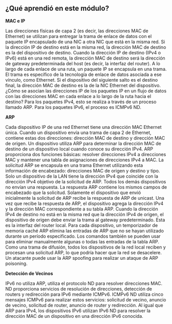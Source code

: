 ## ¿Qué aprendió en este módulo?

**MAC e IP**

Las direcciones físicas de capa 2 (es decir, las direcciones MAC de Ethernet) se utilizan para entregar la trama de enlace de datos con el paquete IP encapsulado de una NIC a otra NIC que está en la misma red. Si la dirección IP de destino está en la misma red, la dirección MAC de destino es la del dispositivo de destino. Cuando la dirección IP de destino (IPv4 o IPv6) está en una red remota, la dirección MAC de destino será la dirección de gateway predeterminada del host (es decir, la interfaz del router). A lo largo de cada enlace de una ruta, un paquete IP se encapsula en una trama. El trama es específico de la tecnología de enlace de datos asociada a ese vínculo, como Ethernet. Si el dispositivo del siguiente salto es el destino final, la dirección MAC de destino es la de la NIC Ethernet del dispositivo. ¿Cómo se asocian las direcciones IP de los paquetes IP en un flujo de datos con las direcciones MAC en cada enlace a lo largo de la ruta hacia el destino? Para los paquetes IPv4, esto se realiza a través de un proceso llamado ARP. Para los paquetes IPv6, el proceso es ICMPv6 ND.

**ARP**

Cada dispositivo IP de una red Ethernet tiene una dirección MAC Ethernet única. Cuando un dispositivo envía una trama de capa 2 de Ethernet, contiene estas dos direcciones: dirección MAC de destino y dirección MAC de origen. Un dispositivo utiliza ARP para determinar la dirección MAC de destino de un dispositivo local cuando conoce su dirección IPv4. ARP proporciona dos funciones básicas: resolver direcciones IPv4 a direcciones MAC y mantener una tabla de asignaciones de direcciones IPv4 a MAC. La solicitud ARP se encapsula en una trama Ethernet utilizando esta información de encabezado: direcciones MAC de origen y destino y tipo. Solo un dispositivo de la LAN tiene la dirección IPv4 que coincide con la dirección IPv4 objetivo de la solicitud de ARP. Todos los demás dispositivos no envían una respuesta. La respuesta ARP contiene los mismos campos de encabezado que la solicitud. Solamente el dispositivo que envió inicialmente la solicitud de ARP recibe la respuesta de ARP de unicast. Una vez que recibe la respuesta de ARP, el dispositivo agrega la dirección IPv4 y la dirección MAC correspondiente a su tabla ARP. Cuando la dirección IPv4 de destino no está en la misma red que la dirección IPv4 de origen, el dispositivo de origen debe enviar la trama al gateway predeterminado. Esta es la interfaz del router local. Para cada dispositivo, un temporizador de memoria caché ARP elimina las entradas de ARP que no se hayan utilizado durante un período especificado. Los comandos también se pueden usar para eliminar manualmente algunas o todas las entradas de la tabla ARP. Como una trama de difusión, todos los dispositivos de la red local reciben y procesan una solicitud ARP, lo que podría hacer que la red se desacelere. Un atacante puede usar la ARP spoofing para realizar un ataque de ARP poisoning.

**Detección de Vecinos**

IPv6 no utiliza ARP, utiliza el protocolo ND para resolver direcciones MAC. ND proporciona servicios de resolución de direcciones, detección de routers y redirección para IPv6 mediante ICMPv6. ICMPv6 ND utiliza cinco mensajes ICMPv6 para realizar estos servicios: solicitud de vecino, anuncio de vecino, solicitud de router, anuncio de router y redirección. Al igual que ARP para IPv4, los dispositivos IPv6 utilizan IPv6 ND para resolver la dirección MAC de un dispositivo en una dirección IPv6 conocida.